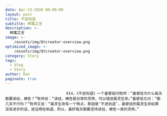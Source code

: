 ```yaml
---
date: Apr-23-2020 00:00:00
layout: post
title: 不进则退
subtitle: 神寓之言
description: >-
  神寓之言
image: >-
    /assets/img/Qtcreator-overview.png
optimized_image: >-
    /assets/img/Qtcreator-overview.png
category: Story
tags:
  - blog
  - Story
author: Ron
paginate: true
---
```


							　　914，《不进则退》一个基督徒问牧师：“基督徒为什么每天都要读经，祷告？”牧师说：“读经，祷告是日常的灵修，可以增进属灵生命。”基督徒又问：“歇几天不行吗？”牧师又说：“属灵生命有一个特点，那就是‘不进则退’，基督徒的属灵生命如果没有进步的话，就证明在倒退，所以，最好每天都要坚持读经，祷告一类的灵修。”
							
							
						
